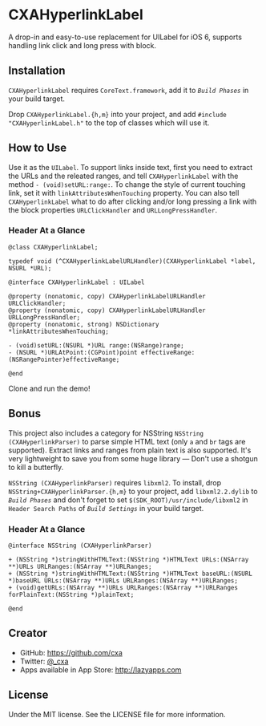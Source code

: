 # CXAHyperlinkLabel

A drop-in and easy-to-use replacement for UILabel for iOS 6, supports handling link click and long press with block.

## Installation

`CXAHyperlinkLabel` requires `CoreText.framework`, add it to *`Build Phases`* in your build target.

Drop `CXAHyperlinkLabel.{h,m}` into your project, and add `#include "CXAHyperlinkLabel.h"` to the top of classes which will use it.

## How to Use
Use it as the `UILabel`. To support links inside text, first you need to extract the URLs and the releated ranges, and tell `CXAHyperlinkLabel` with the method `- (void)setURL:range:`. To change the style of current touching link, set it with `linkAttributesWhenTouching` property. You can also tell `CXAHyperlinkLabel` what to do after clicking and/or long pressing a link with the block properties `URLClickHandler` and `URLLongPressHandler`.

### Header At a Glance 

    @class CXAHyperlinkLabel;
    
    typedef void (^CXAHyperlinkLabelURLHandler)(CXAHyperlinkLabel *label, NSURL *URL);
    
    @interface CXAHyperlinkLabel : UILabel
    
    @property (nonatomic, copy) CXAHyperlinkLabelURLHandler URLClickHandler;
    @property (nonatomic, copy) CXAHyperlinkLabelURLHandler URLLongPressHandler;
    @property (nonatomic, strong) NSDictionary *linkAttributesWhenTouching;
    
    - (void)setURL:(NSURL *)URL range:(NSRange)range;
    - (NSURL *)URLAtPoint:(CGPoint)point effectiveRange:(NSRangePointer)effectiveRange;
    
    @end

Clone and run the demo!

## Bonus

This project also includes a category for NSString `NSString (CXAHyperlinkParser)` to parse simple HTML text (only `a` and `br` tags are supported). Extract links and ranges from plain text is also supported. It's very lightweight to save you from some huge library — Don't use a shotgun to kill a butterfly. 

`NSString (CXAHyperlinkParser)` requires `libxml2`. To install, drop `NSString+CXAHyperlinkParser.{h,m}` to your project, add `libxml2.2.dylib` to *`Build Phases`* and don't forget to set `$(SDK_ROOT)/usr/include/libxml2` in `Header Search Paths` of *`Build Settings`* in your build target.

### Header At a Glance 
    
    @interface NSString (CXAHyperlinkParser)
    
    + (NSString *)stringWithHTMLText:(NSString *)HTMLText URLs:(NSArray **)URLs URLRanges:(NSArray **)URLRanges;
    + (NSString *)stringWithHTMLText:(NSString *)HTMLText baseURL:(NSURL *)baseURL URLs:(NSArray **)URLs URLRanges:(NSArray **)URLRanges;
    + (void)getURLs:(NSArray **)URLs URLRanges:(NSArray **)URLRanges forPlainText:(NSString *)plainText;
    
    @end

## Creator

* GitHub: <https://github.com/cxa>
* Twitter: [@_cxa](https://twitter.com/_cxa)
* Apps available in App Store: <http://lazyapps.com>

## License

Under the MIT license. See the LICENSE file for more information.
